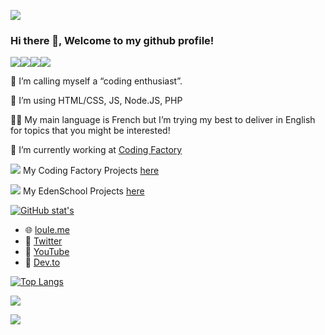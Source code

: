 ![](https://i.imgur.com/xloYyfA.png)

### Hi there 👋, Welcome to my github profile!

![](https://cdn.discordapp.com/emojis/413587898760429568.gif?v=1)![](https://cdn.discordapp.com/emojis/413587898856636416.gif?v=1)![](https://cdn.discordapp.com/emojis/413587898479149056.gif?v=1)![](https://cdn.discordapp.com/emojis/413587898869219328.gif?v=1)

🤗 I’m calling myself a “coding enthusiast”.

🙌 I’m using HTML/CSS, JS, Node.JS, PHP

🙋‍♂️ My main language is French but I’m trying my best to deliver in English for topics that you might be interested!

🔭 I’m currently working at [Coding Factory](https://codingfactory.fr/)

![](https://avatars0.githubusercontent.com/u/91029631?s=24) My Coding Factory Projects [here](https://github.com/CodingFactory-Repos)

![](https://avatars0.githubusercontent.com/u/71653172?s=24) My EdenSchool Projects [here](https://github.com/EdenSchool-Repos)

[![GitHub stat's](https://github-readme-stats.vercel.app/api?username=Loule95450)](https://github.com/anuraghazra/github-readme-stats)

- 🌐 [loule.me](https://loule.me)
- 💬 [Twitter](https://twitter.com/LouleLaMoule)
- 📼 [YouTube](https://www.youtube.com/c/Loule95450)
- 📝 [Dev.to](https://dev.to/loule/)

[![Top Langs](https://github-readme-stats.vercel.app/api/top-langs/?username=Loule95450)](https://github.com/anuraghazra/github-readme-stats&count_private=true&show_icons=true)

![](https://hit.yhype.me/github/profile?user_id=35641311)

![](https://i.imgur.com/HtTkOPJ.png)

